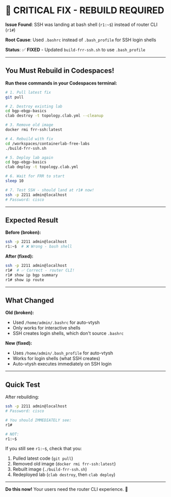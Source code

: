 # 🚨 CRITICAL FIX - REBUILD REQUIRED

**Issue Found**: SSH was landing at bash shell (`r1:~$`) instead of router CLI (`r1#`)

**Root Cause**: Used `.bashrc` instead of `.bash_profile` for SSH login shells

**Status**: ✅ **FIXED** - Updated `build-frr-ssh.sh` to use `.bash_profile`

---

## You Must Rebuild in Codespaces!

**Run these commands in your Codespaces terminal:**

```bash
# 1. Pull latest fix
git pull

# 2. Destroy existing lab
cd bgp-ebgp-basics
clab destroy -t topology.clab.yml --cleanup

# 3. Remove old image
docker rmi frr-ssh:latest

# 4. Rebuild with fix
cd /workspaces/containerlab-free-labs
./build-frr-ssh.sh

# 5. Deploy lab again
cd bgp-ebgp-basics
clab deploy -t topology.clab.yml

# 6. Wait for FRR to start
sleep 10

# 7. Test SSH - should land at r1# now!
ssh -p 2211 admin@localhost
# Password: cisco
```

---

## Expected Result

**Before (broken):**
```bash
ssh -p 2211 admin@localhost
r1:~$  # ❌ Wrong - bash shell
```

**After (fixed):**
```bash
ssh -p 2211 admin@localhost
r1#  # ✅ Correct - router CLI!
r1# show ip bgp summary
r1# show ip route
```

---

## What Changed

**Old (broken):**
- Used `/home/admin/.bashrc` for auto-vtysh
- Only works for interactive shells
- SSH creates login shells, which don't source `.bashrc`

**New (fixed):**
- Uses `/home/admin/.bash_profile` for auto-vtysh
- Works for login shells (what SSH creates)
- Auto-vtysh executes immediately on SSH login

---

## Quick Test

After rebuilding:

```bash
ssh -p 2211 admin@localhost
# Password: cisco

# You should IMMEDIATELY see:
r1#

# NOT:
r1:~$
```

If you still see `r1:~$`, check that you:
1. Pulled latest code (`git pull`)
2. Removed old image (`docker rmi frr-ssh:latest`)
3. Rebuilt image (`./build-frr-ssh.sh`)
4. Redeployed lab (`clab destroy`, then `clab deploy`)

---

**Do this now!** Your users need the router CLI experience. 🚀
